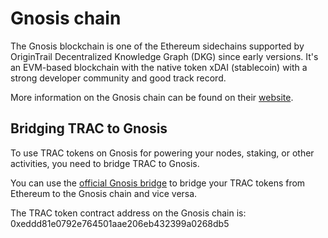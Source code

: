 # Gnosis chain

The Gnosis blockchain is one of the Ethereum sidechains supported by OriginTrail Decentralized Knowledge Graph (DKG) since early versions. It's an EVM-based blockchain with the native token xDAI (stablecoin) with a strong developer community and good track record.

More information on the Gnosis chain can be found on their [website](https://www.gnosischain.com/).

## Bridging TRAC to Gnosis

To use TRAC tokens on Gnosis for powering your nodes, staking, or other activities, you need to bridge TRAC to Gnosis.&#x20;

You can use the [official Gnosis bridge](https://bridge.gnosischain.com/) to bridge your TRAC tokens from Ethereum to the Gnosis chain and vice versa.

The TRAC token contract address on the Gnosis chain is: 0xeddd81e0792e764501aae206eb432399a0268db5



